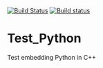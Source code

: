 [![Build Status](https://travis-ci.org/DmitryPogrebnoy/Test_Python.svg?branch=Pure-Embedding-to-C%2B%2B)](https://travis-ci.org/DmitryPogrebnoy/Test_Python)
[![Build status](https://ci.appveyor.com/api/projects/status/t6aqk8rk72virf1n?svg=true)](https://ci.appveyor.com/project/DmitryPogrebnoy/test-python)
# Test_Python
Test embedding Python in C++
